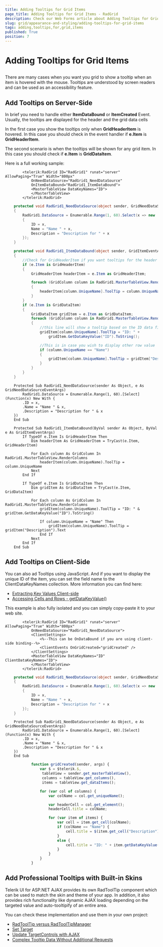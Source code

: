 ```yaml
---
title: Adding Tooltips for Grid Items
page_title: Adding Tooltips for Grid Items - RadGrid
description: Check our Web Forms article about Adding Tooltips for Grid Items.
slug: grid/appearance-and-styling/adding-tooltips-for-grid-items
tags: adding,tooltips,for,grid,items
published: True
position: 7
---
```


# Adding Tooltips for Grid Items



## 

There are many cases when you want you grid to show a tooltip when an item is hovered with the mouse. Tooltips are understood by screen readers and can be used as an accessibility feature.

## Add Tooltips on Server-Side

In brief you need to handle either **ItemDataBound** or **ItemCreated** Event. Usually, the tooltips are displayed for the header and the grid data cells

In the first case you show the tooltips only when **GridHeaderItem** is hovered. In this case you should check in the event handler if **e.Item** is **GridHeaderItem**.

The second scenario is when the tooltips will be shown for any grid item. In this case you should check if **e.Item** is **GridDataItem**.

Here is a full working sample:

````ASP.NET
        <telerik:RadGrid ID="RadGrid1" runat="server" AllowPaging="True" Width="800px"
            OnNeedDataSource="RadGrid1_NeedDataSource"
            OnItemDataBound="RadGrid1_ItemDataBound">
            <MasterTableView DataKeyNames="ID">
            </MasterTableView>
        </telerik:RadGrid>
````
````C#
    protected void RadGrid1_NeedDataSource(object sender, GridNeedDataSourceEventArgs e)
    {
        RadGrid1.DataSource = Enumerable.Range(1, 60).Select(x => new
        {
            ID = x,
            Name = "Name " + x,
            Description = "Description for " + x
        });
    }

    protected void RadGrid1_ItemDataBound(object sender, GridItemEventArgs e)
    {
        //Check for GridHeaderItem if you want tooltips for the header cells
        if (e.Item is GridHeaderItem)
        {
            GridHeaderItem headerItem = e.Item as GridHeaderItem;

            foreach (GridColumn column in RadGrid1.MasterTableView.RenderColumns)
            {
                headerItem[column.UniqueName].ToolTip = column.UniqueName;
            }
        }
        if (e.Item is GridDataItem)
        {
            GridDataItem gridItem = e.Item as GridDataItem;
            foreach (GridColumn column in RadGrid1.MasterTableView.RenderColumns)
            {
                //this line will show a tooltip based on the ID data field
                gridItem[column.UniqueName].ToolTip = "ID: " +
                    gridItem.GetDataKeyValue("ID").ToString();

                //This is in case you wish to display other row value
                if (column.UniqueName == "Name")
                {
                    gridItem[column.UniqueName].ToolTip = gridItem["Description"].Text;
                }
            }
        }
    }
````
````VB
    Protected Sub RadGrid1_NeedDataSource(sender As Object, e As GridNeedDataSourceEventArgs)
        RadGrid1.DataSource = Enumerable.Range(1, 60).[Select](Function(x) New With {
        .ID = x,
        .Name = "Name " & x,
        .Description = "Description for " & x
    })
    End Sub

    Protected Sub RadGrid1_ItemDataBound(ByVal sender As Object, ByVal e As GridItemEventArgs)
        If TypeOf e.Item Is GridHeaderItem Then
            Dim headerItem As GridHeaderItem = TryCast(e.Item, GridHeaderItem)

            For Each column As GridColumn In RadGrid1.MasterTableView.RenderColumns
                headerItem(column.UniqueName).ToolTip = column.UniqueName
            Next
        End If

        If TypeOf e.Item Is GridDataItem Then
            Dim gridItem As GridDataItem = TryCast(e.Item, GridDataItem)

            For Each column As GridColumn In RadGrid1.MasterTableView.RenderColumns
                gridItem(column.UniqueName).ToolTip = "ID: " & gridItem.GetDataKeyValue("ID").ToString()

                If column.UniqueName = "Name" Then
                    gridItem(column.UniqueName).ToolTip = gridItem("Description").Text
                End If
            Next
        End If
    End Sub
````

## Add Tooltips on Client-Side

You can also ad Tooltips using JavaScript. And if you want to display the unique ID of the item, you can set the field name to the ClientDataKeyNames collection. More information you can find here:  
* [Extracting Key Values Client-side](https://docs.telerik.com/devtools/aspnet-ajax/controls/grid/how-to/Selecting/extracting-key-values-client-side)
* [Accessing Cells and Rows - getDataKeyValue()](https://docs.telerik.com/devtools/aspnet-ajax/controls/grid/rows/accessing-cells-and-rows#getdatakeyvalue)

This example is also fully isolated and you can simply copy-paste it to your web site.

````ASP.NET
        <telerik:RadGrid ID="RadGrid1" runat="server" AllowPaging="True" Width="800px"
            OnNeedDataSource="RadGrid1_NeedDataSource">
            <ClientSettings>
                <%--This can be OnDataBound if you are using client-side binding--%>
                <ClientEvents OnGridCreated="gridCreated" />
            </ClientSettings>
            <MasterTableView DataKeyNames="ID" ClientDataKeyNames="ID">
            </MasterTableView>
        </telerik:RadGrid>
````
````C#
    protected void RadGrid1_NeedDataSource(object sender, GridNeedDataSourceEventArgs e)
    {
        RadGrid1.DataSource = Enumerable.Range(1, 60).Select(x => new
        {
            ID = x,
            Name = "Name " + x,
            Description = "Description for " + x
        });
    }
````
````VB
    Protected Sub RadGrid1_NeedDataSource(sender As Object, e As GridNeedDataSourceEventArgs)
        RadGrid1.DataSource = Enumerable.Range(1, 60).[Select](Function(x) New With {
        .ID = x,
        .Name = "Name " & x,
        .Description = "Description for " & x
    })
    End Sub
````
````JavaScript  
            function gridCreated(sender, args) {
                var $ = $telerik.$,
                 tableView = sender.get_masterTableView(),
                 columns = tableView.get_columns(),
                 items = tableView.get_dataItems();

                for (var col of columns) {
                    var colName = col.get_uniqueName();

                    var headerCell = col.get_element();
                    headerCell.title = colName;

                    for (var item of items) {
                        var cell = item.get_cell(colName);
                        if (colName == "Name") {
                            cell.title = $(item.get_cell("Description")).text().trim();
                        }
                        else {
                            cell.title = "ID: " + item.getDataKeyValue("ID");
                        }
                    }
                }
            }
````


## Add Professional Tooltips with Built-in Skins

Telerik UI for ASP.NET AJAX provides its own RadToolTip component which can be used to match the skin and theme of your app. In addition, it also provides rich functionality like dynamic AJAX loading depending on the targeted value and auto-tooltipify of an entire area. 

You can check these implementation and use them in your own project:  
* [RadToolTip versus RadToolTipManager](https://demos.telerik.com/aspnet-ajax/tooltip/examples/tooltipversustooltipmanager/defaultcs.aspx)
* [Set Target](https://demos.telerik.com/aspnet-ajax/tooltip/examples/bindtotarget/defaultcs.aspx)
* [Update TargetControls with AJAX](https://demos.telerik.com/aspnet-ajax/tooltip/examples/targetcontrolsandajax/defaultcs.aspx?product=tooltip)
* [Complex Tooltip Data Without Additional Requests](https://demos.telerik.com/aspnet-ajax/tooltip/examples/databasetooltipswithoutlod/defaultcs.aspx)
